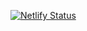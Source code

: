 [![Netlify Status](https://api.netlify.com/api/v1/badges/f055dcda-1193-46d6-b7f4-5584c4eb405b/deploy-status)](https://app.netlify.com/sites/nomenawa/deploys)